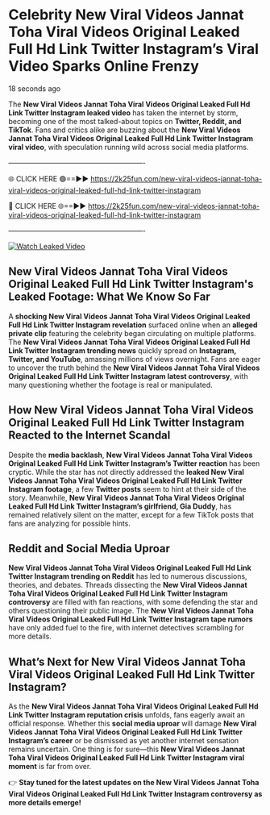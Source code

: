 # Celebrity New Viral Videos Jannat Toha Viral Videos Original Leaked Full Hd Link Twitter Instagram’s Viral Video Sparks Online Frenzy

18 seconds ago

The **New Viral Videos Jannat Toha Viral Videos Original Leaked Full Hd Link Twitter Instagram leaked video** has taken the internet by storm, becoming one of the most talked-about topics on **Twitter, Reddit, and TikTok**. Fans and critics alike are buzzing about the **New Viral Videos Jannat Toha Viral Videos Original Leaked Full Hd Link Twitter Instagram viral video**, with speculation running wild across social media platforms.

———————————————————-

🌐 CLICK HERE 🟢==►► https://2k25fun.com/new-viral-videos-jannat-toha-viral-videos-original-leaked-full-hd-link-twitter-instagram

🔴 CLICK HERE 🌐==►► https://2k25fun.com/new-viral-videos-jannat-toha-viral-videos-original-leaked-full-hd-link-twitter-instagram

———————————————————-

[![Watch Leaked Video](https://miro.medium.com/v2/resize:fit:828/format:webp/1*cilzJN44JGOrTw9NJCrNHA.gif "Watch Leaked Video")](https://2k25fun.com/new-viral-videos-jannat-toha-viral-videos-original-leaked-full-hd-link-twitter-instagram)

## **New Viral Videos Jannat Toha Viral Videos Original Leaked Full Hd Link Twitter Instagram's Leaked Footage: What We Know So Far**  
A **shocking New Viral Videos Jannat Toha Viral Videos Original Leaked Full Hd Link Twitter Instagram revelation** surfaced online when an **alleged private clip** featuring the celebrity began circulating on multiple platforms. The **New Viral Videos Jannat Toha Viral Videos Original Leaked Full Hd Link Twitter Instagram trending news** quickly spread on **Instagram, Twitter, and YouTube**, amassing millions of views overnight. Fans are eager to uncover the truth behind the **New Viral Videos Jannat Toha Viral Videos Original Leaked Full Hd Link Twitter Instagram latest controversy**, with many questioning whether the footage is real or manipulated.  

## **How New Viral Videos Jannat Toha Viral Videos Original Leaked Full Hd Link Twitter Instagram Reacted to the Internet Scandal**  
Despite the **media backlash**, **New Viral Videos Jannat Toha Viral Videos Original Leaked Full Hd Link Twitter Instagram’s Twitter reaction** has been cryptic. While the star has not directly addressed the **leaked New Viral Videos Jannat Toha Viral Videos Original Leaked Full Hd Link Twitter Instagram footage**, a few **Twitter posts** seem to hint at their side of the story. Meanwhile, **New Viral Videos Jannat Toha Viral Videos Original Leaked Full Hd Link Twitter Instagram’s girlfriend, Gia Duddy**, has remained relatively silent on the matter, except for a few TikTok posts that fans are analyzing for possible hints.  

## **Reddit and Social Media Uproar**  
**New Viral Videos Jannat Toha Viral Videos Original Leaked Full Hd Link Twitter Instagram trending on Reddit** has led to numerous discussions, theories, and debates. Threads dissecting the **New Viral Videos Jannat Toha Viral Videos Original Leaked Full Hd Link Twitter Instagram controversy** are filled with fan reactions, with some defending the star and others questioning their public image. The **New Viral Videos Jannat Toha Viral Videos Original Leaked Full Hd Link Twitter Instagram tape rumors** have only added fuel to the fire, with internet detectives scrambling for more details.  

## **What’s Next for New Viral Videos Jannat Toha Viral Videos Original Leaked Full Hd Link Twitter Instagram?**  
As the **New Viral Videos Jannat Toha Viral Videos Original Leaked Full Hd Link Twitter Instagram reputation crisis** unfolds, fans eagerly await an official response. Whether this **social media uproar** will damage **New Viral Videos Jannat Toha Viral Videos Original Leaked Full Hd Link Twitter Instagram’s career** or be dismissed as yet another internet sensation remains uncertain. One thing is for sure—this **New Viral Videos Jannat Toha Viral Videos Original Leaked Full Hd Link Twitter Instagram viral moment** is far from over.  

👉 **Stay tuned for the latest updates on the New Viral Videos Jannat Toha Viral Videos Original Leaked Full Hd Link Twitter Instagram controversy as more details emerge!**  